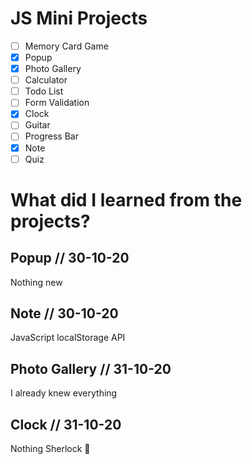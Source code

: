 # JS Mini Projects

- [ ] Memory Card Game
- [x] Popup
- [x] Photo Gallery
- [ ] Calculator
- [ ] Todo List
- [ ] Form Validation
- [x] Clock
- [ ] Guitar
- [ ] Progress Bar
- [x] Note
- [ ] Quiz

# What did I learned from the projects?

## Popup // 30-10-20

Nothing new

## Note // 30-10-20

JavaScript localStorage API

## Photo Gallery // 31-10-20

I already knew everything

## Clock // 31-10-20

Nothing Sherlock 🔎
